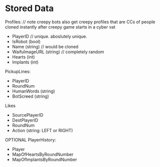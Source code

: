 # Stored Data

Profiles: // note creepy bots also get creepy profiles that are CCs of people cloned instantly after creepy game starts in a cyber vat
* PlayerID                  // unique. aboslutely unique.
* IsRobot (bool)
* Name (string)             // would be cloned
* WaifuImageURL (string)    // completely random
* Hearts (int)
* Implants (int)

PickupLines:
* PlayerID
* RoundNum
* HumanWords (string)
* BotScreed (string)

Likes
* SourcePlayerID
* DestPlayerID
* RoundNum
* Action (string: LEFT or RIGHT)

OPTIONAL PlayerHistory:
* Player
* MapOfHeartsByRoundNumber
* MapOfImplantsByRoundNumber